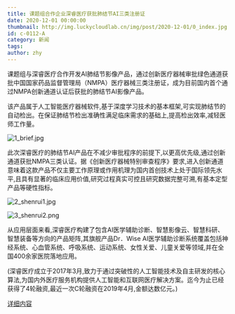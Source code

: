 ```yaml
---
title: 课题组合作企业深睿医疗获批肺结节AI三类注册证
date: 2020-12-01 00:00:00
thumbnail: http://img.luckycloudlab.cn/img/post/2020-12-01/0_index.jpg
id: c-0112-A
category: 新闻
tags:
author: zhy
---
```

课题组与深睿医疗合作开发AI肺结节影像产品，通过创新医疗器械审批绿色通道获批中国国家药品监督管理局（NMPA）医疗器械三类注册证，成为目前国内首个通过NMPA创新通道认证后获批的肺结节AI影像产品。
<!--more-->
该产品属于人工智能医疗器械软件,基于深度学习技术的基本框架,可实现肺结节的自动检出。在保证肺结节检出准确性满足临床需求的基础上,提高检出效率,减轻医师工作量。

![1_brief.jpg](http://img.luckycloudlab.cn/img/post/2020-12-01/1_brief.jpg)

此次深睿医疗的肺结节AI产品在不减少审批程序的前提下,以更高优先级,通过创新通道获批NMPA三类认证。据《创新医疗器械特别审查程序》要求,进入创新通道意味着这款产品不仅主要工作原理或作用机理为国内首创技术上处于国际领先水平,且具有显著的临床应用价值,研究过程真实可控且研究数据完整可溯,有基本定型产品等硬性指标。

![2_shenrui1.jpg](http://img.luckycloudlab.cn/img/post/2020-12-01/2_shenrui1.jpg)

![3_shenrui2.png](http://img.luckycloudlab.cn/img/post/2020-12-01/3_shenrui2.jpg)

从应用层面来看,深睿医疗构建了包含AI医学辅助诊断、智慧影像云、智慧科研、智慧装备等方向的产品矩阵,其旗舰产品Dr．Wise AI医学辅助诊断系统覆盖包括神经系统、心血管系统、呼吸系统、运动系统、女性关爱、儿童关爱等领域,并在全国400余家医院落地应用。

(深睿医疗成立于2017年3月,致力于通过突破性的人工智能技术及自主研发的核心算法,为国内外医疗服务机构提供人工智能和互联网医疗解决方案。迄今为止已经获得了4轮融资,最近一次C轮融资在2019年4月,金额达数亿元。)

[详细内容](https://www.ofweek.com/medical/2020-12/ART-11157-8120-30472348.html)



